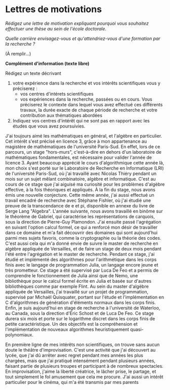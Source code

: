 # Lettres de motivations

*Rédigez une lettre de motivation expliquant pourquoi vous souhaitez effectuer
une thèse au sein de l'école doctorale.*

*Quelle carrière envisagez-vous et qu'attendriez-vous d'une formation par la
recherche ?*

(À remplir...)

**Complément d'information (texte libre)**

Rédigez un texte décrivant
1. votre expérience dans la recherche et vos intérêts scientifiques vous y
   préciserez :
    + vos centres d'intérets scientifiques
    + vos expériences dans la recherche, passées ou en cours. Vous préciserez le
      contexte dans lequel vous avez effectué ces différents travaux, la durée
      exacte de chaque période de recherche et votre contribution aux
      thématiques abordées
2. Indiquez vos centres d'intérêt qui ne sont pas en rapport avec les études que
   vous avez poursuivies.

J'ai toujours aimé les mathématiques en général, et l'algèbre en particulier.
Cet intérêt s'est précisé en licence 3, grâce à mon appartenance au magistère de
mathématiques de l'université Paris-Sud. En effet, lors de ce parcours, un stage
"hors-murs", c'est-à-dire en dehors d'un laboratoire de mathématiques
fondamentales, est nécessaire pour valider l'année de licence 3. Ayant beaucoup
apprécié le cours d'algorithmique cette année là, mon choix s'est porté sur le
Laboratoire de Recherche en Informatique (LRI) de l'université Paris-Sud, où j'ai travaillé avec Nicolas
Thiéry pendant un mois sur un sujet mêlant combinatoire, algèbre et
informatique. C'est au cours de ce stage que j'ai aiguisé ma curiosité pour les
problèmes d'algèbre effective, à la fois théoriques et appliqués. À la fin du
stage, nous avons émis une nouvelle conjecture. Cette même année, j'ai aussi
effectué un travail encadré de recherche avec Stéphane Fishler, où j'ai étudié
une preuve de la transcendance de e et pi, disponible en annexe du livre de
Serge Lang "Algebra". L'année suivante, nous avons travaillé en binôme sur le 
théorème de Gabriel, qui caractérise les représentations de carquois, sous la 
direction de Pierre-Guy Plamondon. J'ai ensuite passé l'agrégation en suivant
l'option calcul formel, ce qui a renforcé mon désir de travailler dans ce
domaine et m'a fait découvrir des domaines qui sont aujourd'hui parmi mes sujets
favoris, comme la cryptographie ou la théorie des codes. C'est aussi cela qui
m'a donné envie de suivre le master de recherche en algèbre appliquée de
Versailles, et de faire un stage de deux mois pendant l'été entre l'agrégation
et le master de recherche. Pendant ce stage, j'ai étudié et implémenté des algorithmes
pour l'arithmétique dans les corps finis avec le langage de programmation
Julia, un langage encore jeune et très prometteur. Ce stage a été
supervisé par Luca De Feo et a permis de comprendre le fonctionnement de Julia
ainsi que de Nemo, une bibliothèque pour le calcul formel écrite en Julia et
basée sur d'autres bibliothèques comme par exemple Flint. Au sein du master
d'algèbre appliquée de Versailles, j'ai travaillé sur un projet de
programmation, supervisé par Michaël Quisquater, portant sur l'étude et
l'implémentation en C d'algorithmes de génération d'éléments normaux dans les
corps finis. Enfin, je suis aujourd'hui en stage de recherche à l'université de
Waterloo, au Canada, sous la direction d'Eric Schost et de Luca De Feo. Ce stage
durera six mois et porte sur le logarithme discret dans les corps finis de
petite caractéristique. Un des objectifs est la compréhension et
l'implémentation de nouveaux algorithmes heuristiquement quasi-polynomiaux.

En première ligne de mes intérêts non scientifiques, on trouve sans aucun doute
le théâtre d'improvisation. C'est une activité que j'ai découvert au lycée, que
j'ai dû arrêter avec regret pendant mes années les plus chargées, mais que j'ai
pratiqué intensément pendant plusieurs années, faisant partie de plusieurs
troupes et participant à de nombreux spectacles. En improvisation, j'aime la
liberté créatrice, le lâcher prise, le partage, et tout simplement le fol
amusement que cela me procure. J'ai aussi un intérêt particulier pour le cinéma,
qui m'a été
transmis par mes parents

